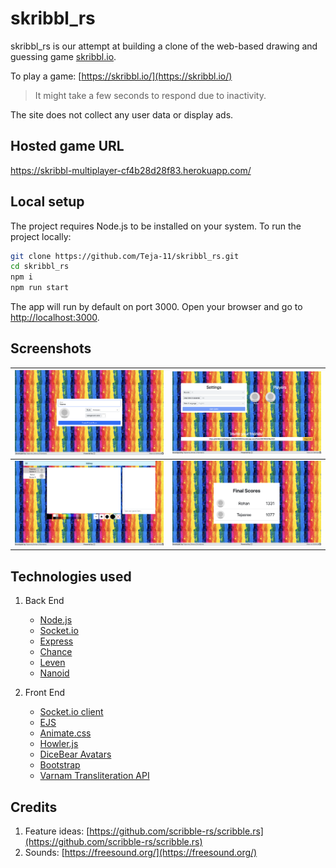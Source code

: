 # skribbl_rs

skribbl_rs is our attempt at building a clone of the web-based drawing and guessing game [skribbl.io](https://skribbl.io).

To play a game: [https://skribbl.io/](https://skribbl.io/)

> It might take a few seconds to respond due to inactivity.

The site does not collect any user data or display ads.

## Hosted game URL

https://skribbl-multiplayer-cf4b28d28f83.herokuapp.com/

## Local setup

The project requires Node.js to be installed on your system. To run the project locally:

```bash
git clone https://github.com/Teja-11/skribbl_rs.git
cd skribbl_rs
npm i
npm run start
```

The app will run by default on port 3000. Open your browser and go to [http://localhost:3000](http://localhost:3000).

## Screenshots

| ![Landing page][landing]  | ![Landing page][settings] |
|:-------------------------:|:-------------------------:|
|  ![Landing page][game]    |  ![Landing page][scores]  |

## Technologies used

1. Back End
    - [Node.js](https://github.com/nodejs/node)
    - [Socket.io](https://github.com/socketio/socket.io)
    - [Express](https://github.com/expressjs/express)
    - [Chance](https://github.com/chancejs/chancejs)
    - [Leven](https://github.com/sindresorhus/leven)
    - [Nanoid](https://github.com/ai/nanoid)

2. Front End
    - [Socket.io client](https://github.com/socketio/socket.io-client)
    - [EJS](https://github.com/mde/ejs)
    - [Animate.css](https://github.com/animate-css/animate.css)
    - [Howler.js](https://github.com/goldfire/howler.js)
    - [DiceBear Avatars](https://github.com/DiceBear/avatars)
    - [Bootstrap](https://github.com/twbs/bootstrap)
    - [Varnam Transliteration API](https://github.com/varnamproject)


## Credits

1. Feature ideas: [https://github.com/scribble-rs/scribble.rs](https://github.com/scribble-rs/scribble.rs)
2. Sounds: [https://freesound.org/](https://freesound.org/)


[landing]: ./public/images/screenshots/landing.png
[settings]: ./public/images/screenshots/settings.png
[game]: ./public/images/screenshots/game.png
[scores]: ./public/images/screenshots/scores.png
